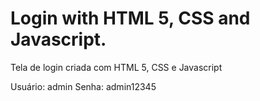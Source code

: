 # Login with HTML 5, CSS and Javascript.
 Tela de login criada com HTML 5, CSS e Javascript
 
Usuário: admin  Senha: admin12345
